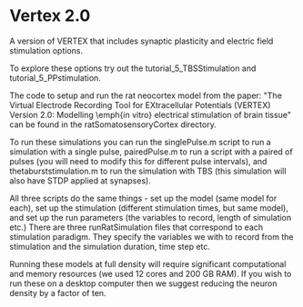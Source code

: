 # Vertex 2.0
A version of VERTEX that includes synaptic plasticity and electric field stimulation options. 

To explore these options try out the tutorial_5_TBSStimulation and tutorial_5_PPstimulation.

The code to setup and run the rat neocortex model from the paper:
"The Virtual Electrode Recording Tool for EXtracellular Potentials (VERTEX) Version 2.0: 
Modelling \emph{in vitro} electrical stimulation of brain tissue"
can be found in the ratSomatosensoryCortex directory. 

To run these simulations you can run the singlePulse.m script to run a 
simulation with a single pulse, pairedPulse.m to run a script with a paired of pulses (you will need to modify this
for different pulse intervals), and thetaburststimulation.m to run the simulation with TBS (this simulation
will also have STDP applied at synapses).

All three scripts do the same things - set up the model (same model for each), set up the stimulation (different stimulation times, 
but same model), and set up the run parameters (the variables to record, length of simulation etc.)
There are three runRatSimulation files that correspond to each stimulation paradigm. They specify the 
variables we with to record from the stimulation and the simulation duration, time step etc. 

Running these models at full density will require significant computational and memory resources (we used 12 cores and 200 GB RAM). 
If you wish to run these on a desktop computer then we suggest reducing the neuron density by a factor of ten. 



